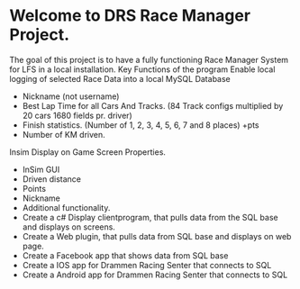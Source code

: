  # Welcome to DRS Race Manager Project.
 The goal of this project is to have a fully functioning Race Manager System for LFS in a local installation.
 Key Functions of the program
 Enable local logging of selected Race Data into a local MySQL Database
 - Nickname (not username)
 - Best Lap Time for all Cars And Tracks. (84 Track configs multiplied by 20 cars 1680 fields pr. driver)
 - Finish statistics. (Number of 1, 2, 3, 4, 5, 6, 7 and 8 places) +pts
 - Number of KM driven.

Insim Display on Game Screen Properties.
 - InSim GUI
 - Driven distance
 - Points
 - Nickname
 - Additional functionality.
 - Create a c# Display clientprogram, that pulls data from the SQL base and displays on screens.
 - Create a Web plugin, that pulls data from SQL base and displays on web page.
 - Create a Facebook app that shows data from SQL base
 - Create a IOS app for Drammen Racing Senter that connects to SQL
 - Create a Android app for Drammen Racing Senter that connects to SQL
